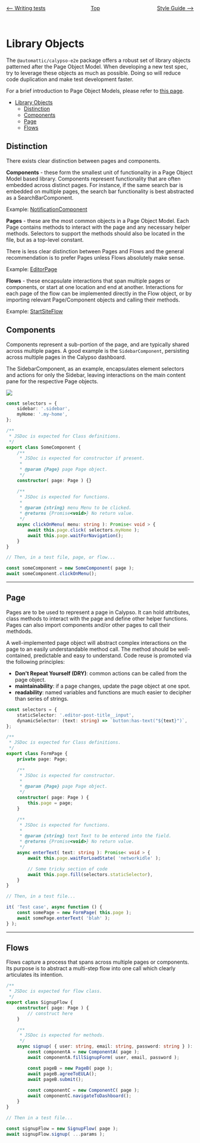 <div style="width: 45%; float:left" align="left"><a href="./writing_tests.md"><-- Writing tests</a> </div>
<div style="width: 5%; float:left" align="center"><a href="./../README.md">Top</a></div>
<div style="width: 45%; float:right"align="right"><a href="./style_guide.md">Style Guide --></a> </div>

<br><br>

# Library Objects

The `@automattic/calypso-e2e` package offers a robust set of library objects patterned after the Page Object Model. When developing a new test spec, try to leverage these objects as much as possible. Doing so will reduce code duplication and make test development faster.

For a brief introduction to Page Object Models, please refer to [this page](https://playwright.dev/docs/test-pom).

<!-- TOC -->

- [Library Objects](#library-objects)
    - [Distinction](#distinction)
    - [Components](#components)
    - [Page](#page)
    - [Flows](#flows)

<!-- /TOC -->

## Distinction

There exists clear distinction between pages and components.

**Components** - these form the smallest unit of functionality in a Page Object Model based library. Components represent functionality that are often embedded across distinct pages. For instance, if the same search bar is embedded on multiple pages, the search bar functionality is best abstracted as a SearchBarComponent.

Example: [NotificationComponent](../../../packages/calypso-e2e/src/lib/components/notifications-component.ts)

**Pages** - these are the most common objects in a Page Object Model. Each Page contains methods to interact with the page and any necessary helper methods. Selectors to support the methods should also be located in the file, but as a top-level constant.

There is less clear distinction between Pages and Flows and the general recommendation is to prefer Pages unless Flows absolutely make sense.

Example: [EditorPage](../../../packages/calypso-e2e/src/lib/pages/editor-page.ts)

**Flows** - these encapsulate interactions that span multiple pages or components, or start at one location and end at another. Interactions for each page of the flow can be implemented directly in the Flow object, or by importing relevant Page/Component objects and calling their methods.

Example: [StartSiteFlow](../../../packages/calypso-e2e/src/lib/flows/start-site-flow.ts)

## Components

Components represent a sub-portion of the page, and are typically shared across multiple pages. A good example is the `SidebarComponent`, persisting across multiple pages in the Calypso dashboard. 

The SidebarComponent, as an example, encapsulates element selectors and actions for only the Sidebar, leaving interactions on the main content pane for the respective Page objects.

<img src="https://cldup.com/0n1U57DidJ.png"/>

```typescript
const selectors = {
	sidebar: '.sidebar',
	myHome: '.my-home',
};

/**
 * JSDoc is expected for Class definitions.
 */
export class SomeComponent {
	/**
	 * JSDoc is expected for constructor if present.
	 *
	 * @param {Page} page Page object.
	 */
	constructor( page: Page ) {}

	/**
	 * JSDoc is expected for functions.
	 *
	 * @param {string} menu Menu to be clicked.
	 * @returns {Promise<void>} No return value.
	 */
	async clickOnMenu( menu: string ): Promise< void > {
		await this.page.click( selectors.myHome );
		await this.page.waitForNavigation();
	}
}

// Then, in a test file, page, or flow...

const someComponent = new SomeComponent( page );
await someComponent.clickOnMenu();
```

---

## Page

Pages are to be used to represent a page in Calypso. It can hold attributes, class methods to interact with the page and define other helper functions. Pages can also import components and/or other pages to call their methdods.

A well-implemented page object will abstract complex interactions on the page to an easily understandable method call. The method should be well-contained, predictable and easy to understand. Code reuse is promoted via the following principles:

- **Don't Repeat Yourself (DRY)**: common actions can be called from the page object.
- **maintainability**: if a page changes, update the page object at one spot.
- **readability**: named variables and functions are much easier to decipher than series of strings.

```typescript
const selectors = {
	staticSelector: '.editor-post-title__input',
	dynamicSelector: (text: string) => `button:has-text("${text}")`,
};

/**
 * JSDoc is expected for Class definitions.
 */
export class FormPage {
	private page: Page;

	/**
	 * JSDoc is expected for constructor.
	 *
	 * @param {Page} page Page object.
	 */
	constructor( page: Page ) {
		this.page = page;
	}

	/**
	 * JSDoc is expected for functions.
	 *
	 * @param {string} text Text to be entered into the field.
	 * @returns {Promise<void>} No return value.
	 */
	async enterText( text: string ): Promise< void > {
		await this.page.waitForLoadState( 'networkidle' );

		// Some tricky section of code
		await this.page.fill(selectors.staticSelector),
	}
}

// Then, in a test file...

it( 'Test case', async function () {
	const somePage = new FormPage( this.page );
	await somePage.enterText( 'blah' );
} );
```

---

## Flows

Flows capture a process that spans across multiple pages or components. Its purpose is to abstract a multi-step flow into one call which clearly articulates its intention.

```typescript
/**
 * JSDoc is expected for flow class.
 */
export class SignupFlow {
	constructor( page: Page ) {
		// construct here
	}

	/**
	 * JSDoc is expected for methods.
	 */
	async signup( { user: string, email: string, password: string } ): Promise< void > {
		const componentA = new ComponentA( page );
		await componentA.fillSignupForm( user, email, password );

		const pageB = new PageB( page );
		await pageB.agreeToEULA();
		await pageB.submit();
		
		const componentC = new ComponentC( page );
		await componentC.navigateToDashboard();
	}
}

// Then in a test file...

const signupFlow = new SignupFlow( page );
await signupFlow.signup( ...params );
```
